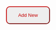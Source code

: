 <style>
    .new {
        /* position: absolute; */
        top:5%;
        background-color:#eeeeee;
        color: #c30000;
        border-color: #c30000;
        /* border:none;  */
        text-size: 25px;
        border-radius:10px; 
        padding:15px;
        min-height:30px; 
        min-width: 120px;
    }
    .new:hover {
        background-color: #c30000;
        color: #fff;
        transition: 0.5s;
    }
</style>

<button onclick="window.location.href='guapbeast.github.io/team10/newitinerary';" class="new">Add New</button>


